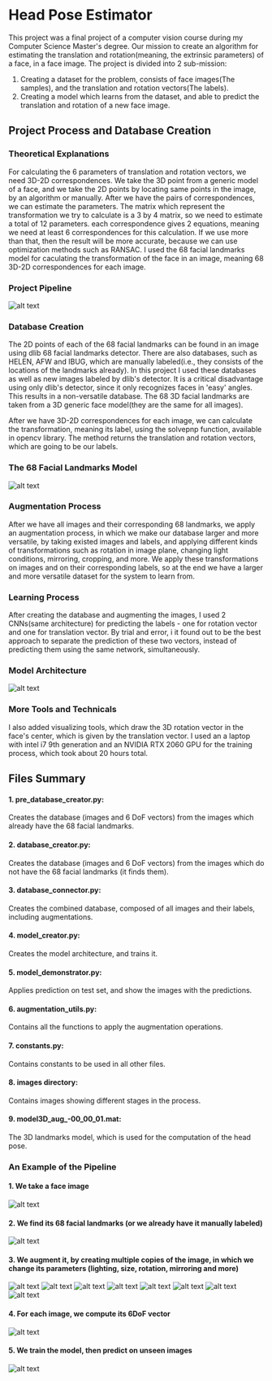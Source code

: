 # Head Pose Estimator
This project was a final project of a computer vision course during my Computer Science Master's degree.
Our mission to create an algorithm for estimating the translation and rotation(meaning, the extrinsic parameters)
of a face, in a face image.
The project is divided into 2 sub-mission:
1. Creating a dataset for the problem, consists of face images(The samples), and the translation and rotation vectors(The labels).
2. Creating a model which learns from the dataset, and able to predict the translation and rotation of a new face image.

## Project Process and Database Creation
### Theoretical Explanations
For calculating the 6 parameters of translation and rotation vectors, we need 3D-2D correspondences. We take the 3D point from a generic model of a face, and we take the 2D points by locating same points in the image, by an algorithm or manually.
After we have the pairs of correspondences, we can estimate the parameters.
The matrix which represent the transformation we try to calculate
is a 3 by 4 matrix, so we need to estimate a total of 12 parameters. each correspondence gives 2 equations, meaning we need at least
6 correspondences for this calculation. If we use more than that, then the result will be more accurate, because we can use optimization 
methods such as RANSAC.
I used the 68 facial landmarks model for caculating the transformation of the face in an image, meaning 68 3D-2D correspondences
for each image.

### Project Pipeline
![alt text](https://github.com/ArbelHaiman/head-pose-estimator/blob/master/images/Pipeline.PNG)

### Database Creation
The 2D points of each of the 68 facial landmarks can be found in an image using dlib 68 facial landmarks detector.
There are also databases, such as HELEN, AFW and IBUG, which are manually labeled(i.e., they consists of the
locations of the landmarks already).
In this project I used these databases as well as new images labeled by dlib's detector.
It is a critical disadvantage using only dlib's detector, since it only recognizes faces in 'easy' angles.
This results in a non-versatile database.
The 68 3D facial landmarks are taken from a 3D generic face model(they are the same for all images).

After we have 3D-2D correspondences for each image, we can calculate the transformation, meaning its label, using 
the solvepnp function, available in opencv library. The method returns the translation and rotation vectors, which are going to
be our labels.

### The 68 Facial Landmarks Model
![alt text](https://github.com/ArbelHaiman/head-pose-estimator/blob/master/images/68landmarks.png)

### Augmentation Process
After we have all images and their corresponding 68 landmarks, we apply an augmentation process, in which we make our database larger and more versatile, by taking existed images and labels, and applying different kinds of transformations such as rotation in image plane, changing light conditions, mirroring, cropping, and more. We apply these transformations on images and on their corresponding labels, so at the end we have a larger and more versatile dataset for the system to learn from.

### Learning Process
After creating the database and augmenting the images, I used 2 CNNs(same architecture) for predicting the labels - one for rotation vector and one for translation vector. By trial and error, i it found out to be the best approach to separate the prediction of these two vectors, instead of predicting them using the same network, simultaneously.

### Model Architecture
![alt text](https://github.com/ArbelHaiman/head-pose-estimator/blob/master/images/model_architecture.PNG)

### More Tools and Technicals
I also added visualizing tools, which draw the 3D rotation vector in the face's center, which is given by the translation vector.
I used an a laptop with intel i7 9th generation and an NVIDIA RTX 2060 GPU for the training process, which took about 20 hours total.

## Files Summary
#### 1. pre_database_creator.py:
   Creates the database (images and 6 DoF vectors) from the images which already have the 68 facial landmarks.
#### 2. database_creator.py:
   Creates the database (images and 6 DoF vectors) from the images which do not have the 68 facial landmarks (it finds them).
#### 3. database_connector.py:
   Creates the combined database, composed of all images and their labels, including augmentations.
#### 4. model_creator.py:
   Creates the model architecture, and trains it.
#### 5. model_demonstrator.py:
   Applies prediction on test set, and show the images with the predictions.
#### 6. augmentation_utils.py:
   Contains all the functions to apply the augmentation operations.
#### 7. constants.py:
   Contains constants to be used in all other files.
#### 8. images directory:
   Contains images showing different stages in the process.
#### 9. model3D_aug_-00_00_01.mat:
   The 3D landmarks model, which is used for the computation of the head pose.


### An Example of the Pipeline
#### 1. We take a face image
![alt text](https://github.com/ArbelHaiman/head-pose-estimator/blob/master/images/original.jpg)

#### 2. We find its 68 facial landmarks (or we already have it manually labeled)
![alt text](https://github.com/ArbelHaiman/head-pose-estimator/blob/master/images/68landmarkslocating.png)

#### 3. We augment it, by creating multiple copies of the image, in which we change its parameters (lighting, size, rotation, mirroring and more)
![alt text](https://github.com/ArbelHaiman/head-pose-estimator/blob/master/images/augmentation1.png)
![alt text](https://github.com/ArbelHaiman/head-pose-estimator/blob/master/images/augmentation2.png)
![alt text](https://github.com/ArbelHaiman/head-pose-estimator/blob/master/images/augmentation3.png)
![alt text](https://github.com/ArbelHaiman/head-pose-estimator/blob/master/images/augmentation4.png)
![alt text](https://github.com/ArbelHaiman/head-pose-estimator/blob/master/images/augmentation5.png)
![alt text](https://github.com/ArbelHaiman/head-pose-estimator/blob/master/images/augmentation6.png)
![alt text](https://github.com/ArbelHaiman/head-pose-estimator/blob/master/images/augmentation7.png)
![alt text](https://github.com/ArbelHaiman/head-pose-estimator/blob/master/images/augmentation8.png)

#### 4. For each image, we compute its 6DoF vector
![alt text](https://github.com/ArbelHaiman/head-pose-estimator/blob/master/images/3axis3.png)

#### 5. We train the model, then predict on unseen images
![alt text](https://github.com/ArbelHaiman/head-pose-estimator/blob/master/images/result3.png)
